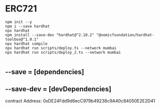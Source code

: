 # ERC721


```shell
npm init --y
npm i --save hardhat
npx hardhat
npm install --save-dev "hardhat@^2.10.2" "@nomicfoundation/hardhat-toolbox@^1.0.1"
npx hardhat compile
npx hardhat run scripts/deploy.ts --network mumbai
npx hardhat run scripts/deploy_2.ts --network mumbai


```

## --save = [dependencies]
## --save-dev = [devDependencies]
contract Address:   0xDE24Fdd9d6ecC979b49238c9A40c84050E2E2D41